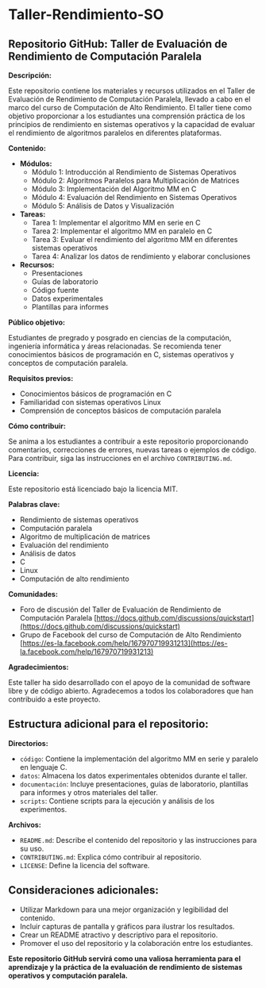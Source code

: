# Taller-Rendimiento-SO

## Repositorio GitHub: Taller de Evaluación de Rendimiento de Computación Paralela

**Descripción:**

Este repositorio contiene los materiales y recursos utilizados en el Taller de Evaluación de Rendimiento de Computación Paralela, llevado a cabo en el marco del curso de Computación de Alto Rendimiento. El taller tiene como objetivo proporcionar a los estudiantes una comprensión práctica de los principios de rendimiento en sistemas operativos y la capacidad de evaluar el rendimiento de algoritmos paralelos en diferentes plataformas.

**Contenido:**

* **Módulos:**
    * Módulo 1: Introducción al Rendimiento de Sistemas Operativos
    * Módulo 2: Algoritmos Paralelos para Multiplicación de Matrices
    * Módulo 3: Implementación del Algoritmo MM en C
    * Módulo 4: Evaluación del Rendimiento en Sistemas Operativos
    * Módulo 5: Análisis de Datos y Visualización
* **Tareas:**
    * Tarea 1: Implementar el algoritmo MM en serie en C
    * Tarea 2: Implementar el algoritmo MM en paralelo en C
    * Tarea 3: Evaluar el rendimiento del algoritmo MM en diferentes sistemas operativos
    * Tarea 4: Analizar los datos de rendimiento y elaborar conclusiones
* **Recursos:**
    * Presentaciones
    * Guías de laboratorio
    * Código fuente
    * Datos experimentales
    * Plantillas para informes

**Público objetivo:**

Estudiantes de pregrado y posgrado en ciencias de la computación, ingeniería informática y áreas relacionadas. Se recomienda tener conocimientos básicos de programación en C, sistemas operativos y conceptos de computación paralela.

**Requisitos previos:**

* Conocimientos básicos de programación en C
* Familiaridad con sistemas operativos Linux
* Comprensión de conceptos básicos de computación paralela

**Cómo contribuir:**

Se anima a los estudiantes a contribuir a este repositorio proporcionando comentarios, correcciones de errores, nuevas tareas o ejemplos de código. Para contribuir, siga las instrucciones en el archivo `CONTRIBUTING.md`.

**Licencia:**

Este repositorio está licenciado bajo la licencia MIT.

**Palabras clave:**

* Rendimiento de sistemas operativos
* Computación paralela
* Algoritmo de multiplicación de matrices
* Evaluación del rendimiento
* Análisis de datos
* C
* Linux
* Computación de alto rendimiento

**Comunidades:**

* Foro de discusión del Taller de Evaluación de Rendimiento de Computación Paralela [https://docs.github.com/discussions/quickstart](https://docs.github.com/discussions/quickstart)
* Grupo de Facebook del curso de Computación de Alto Rendimiento [https://es-la.facebook.com/help/167970719931213](https://es-la.facebook.com/help/167970719931213)

**Agradecimientos:**

Este taller ha sido desarrollado con el apoyo de la comunidad de software libre y de código abierto. Agradecemos a todos los colaboradores que han contribuido a este proyecto.

## Estructura adicional para el repositorio:

**Directorios:**

* `código`: Contiene la implementación del algoritmo MM en serie y paralelo en lenguaje C.
* `datos`: Almacena los datos experimentales obtenidos durante el taller.
* `documentación`: Incluye presentaciones, guías de laboratorio, plantillas para informes y otros materiales del taller.
* `scripts`: Contiene scripts para la ejecución y análisis de los experimentos.

**Archivos:**

* `README.md`: Describe el contenido del repositorio y las instrucciones para su uso.
* `CONTRIBUTING.md`: Explica cómo contribuir al repositorio.
* `LICENSE`: Define la licencia del software.

## Consideraciones adicionales:

* Utilizar Markdown para una mejor organización y legibilidad del contenido.
* Incluir capturas de pantalla y gráficos para ilustrar los resultados.
* Crear un README atractivo y descriptivo para el repositorio.
* Promover el uso del repositorio y la colaboración entre los estudiantes.

**Este repositorio GitHub servirá como una valiosa herramienta para el aprendizaje y la práctica de la evaluación de rendimiento de sistemas operativos y computación paralela.**
